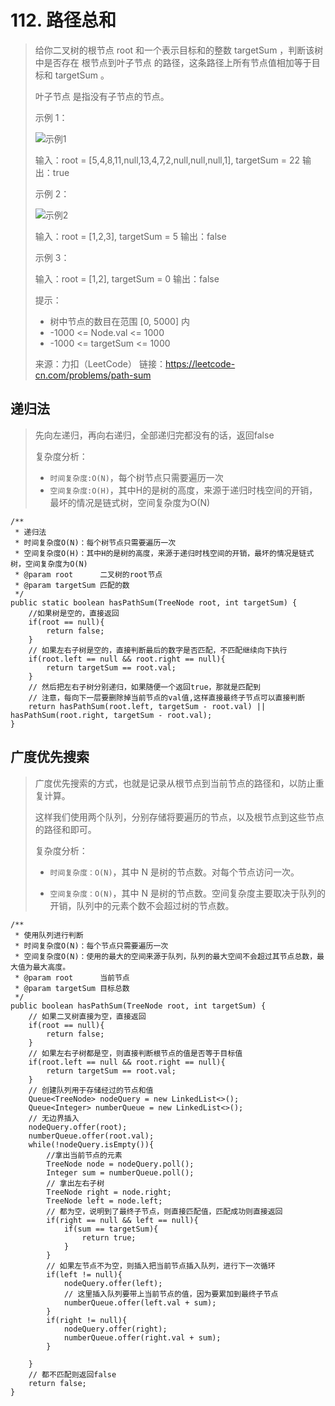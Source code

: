 # 112. 路径总和

> 给你二叉树的根节点 root 和一个表示目标和的整数 targetSum ，判断该树中是否存在 根节点到叶子节点 的路径，这条路径上所有节点值相加等于目标和 targetSum 。
>
> 叶子节点 是指没有子节点的节点。
>
> 示例 1：
>
> ![示例1](https://image-show.oss-cn-shenzhen.aliyuncs.com/typora_img/pathsum1.jpg)
>
> 输入：root = [5,4,8,11,null,13,4,7,2,null,null,null,1], targetSum = 22
> 输出：true
>
> 
>
> 示例 2：
>
> ![示例2](https://image-show.oss-cn-shenzhen.aliyuncs.com/typora_img/pathsum2.jpg)
>
> 
>
> 输入：root = [1,2,3], targetSum = 5
> 输出：false
>
> 示例 3：
>
> 输入：root = [1,2], targetSum = 0
> 输出：false
>
>
> 提示：
>
> - 树中节点的数目在范围 [0, 5000] 内
> - -1000 <= Node.val <= 1000
> - -1000 <= targetSum <= 1000
>
> 来源：力扣（LeetCode）
> 链接：https://leetcode-cn.com/problems/path-sum

## 递归法

> 先向左递归，再向右递归，全部递归完都没有的话，返回false
>
> 复杂度分析：
>
> - `时间复杂度:O(N)`，每个树节点只需要遍历一次
> - `空间复杂度:O(H)`，其中H的是树的高度，来源于递归时栈空间的开销，最坏的情况是链式树，空间复杂度为O(N)

```
/**
 * 递归法
 * 时间复杂度O(N)：每个树节点只需要遍历一次
 * 空间复杂度O(H)：其中H的是树的高度，来源于递归时栈空间的开销，最坏的情况是链式树，空间复杂度为O(N)
 * @param root      二叉树的root节点
 * @param targetSum 匹配的数
 */
public static boolean hasPathSum(TreeNode root, int targetSum) {
    //如果树是空的，直接返回
    if(root == null){
        return false;
    }
    // 如果左右子树是空的，直接判断最后的数字是否匹配，不匹配继续向下执行
    if(root.left == null && root.right == null){
        return targetSum == root.val;
    }
    // 然后把左右子树分别递归，如果随便一个返回true，那就是匹配到
    // 注意，每向下一层要删除掉当前节点的val值,这样直接最终子节点可以直接判断
    return hasPathSum(root.left, targetSum - root.val) || hasPathSum(root.right, targetSum - root.val);
}
```

## 广度优先搜索

> 广度优先搜索的方式，也就是记录从根节点到当前节点的路径和，以防止重复计算。
>
> 这样我们使用两个队列，分别存储将要遍历的节点，以及根节点到这些节点的路径和即可。
>
> 复杂度分析：
>
> - `时间复杂度：O(N)`，其中 N 是树的节点数。对每个节点访问一次。
>
> - `空间复杂度：O(N)`，其中 N 是树的节点数。空间复杂度主要取决于队列的开销，队列中的元素个数不会超过树的节点数。

```
/**
 * 使用队列进行判断
 * 时间复杂度O(N)：每个节点只需要遍历一次
 * 空间复杂度O(N)：使用的最大的空间来源于队列，队列的最大空间不会超过其节点总数，最大值为最大高度。
 * @param root      当前节点
 * @param targetSum 目标总数
 */
public boolean hasPathSum(TreeNode root, int targetSum) {
    // 如果二叉树直接为空，直接返回
    if(root == null){
        return false;
    }
    // 如果左右子树都是空，则直接判断根节点的值是否等于目标值
    if(root.left == null && root.right == null){
        return targetSum == root.val;
    }
    // 创建队列用于存储经过的节点和值
    Queue<TreeNode> nodeQuery = new LinkedList<>();
    Queue<Integer> numberQueue = new LinkedList<>();
    // 无边界插入
    nodeQuery.offer(root);
    numberQueue.offer(root.val);
    while(!nodeQuery.isEmpty()){
        //拿出当前节点的元素
        TreeNode node = nodeQuery.poll();
        Integer sum = numberQueue.poll();
        // 拿出左右子树
        TreeNode right = node.right;
        TreeNode left = node.left;
        // 都为空，说明到了最终子节点，则直接匹配值，匹配成功则直接返回
        if(right == null && left == null){
            if(sum == targetSum){
                return true;
            }
        }
        // 如果左节点不为空，则插入把当前节点插入队列，进行下一次循环
        if(left != null){
            nodeQuery.offer(left);
            // 这里插入队列要带上当前节点的值，因为要累加到最终子节点
            numberQueue.offer(left.val + sum);
        }
        if(right != null){
            nodeQuery.offer(right);
            numberQueue.offer(right.val + sum);
        }

    }
    // 都不匹配则返回false
    return false;
}
```

